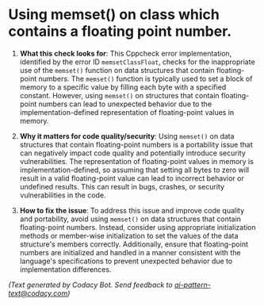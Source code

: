 # Using memset() on class which contains a floating point number.

1. **What this check looks for**:
   This Cppcheck error implementation, identified by the error ID `memsetClassFloat`, checks for the inappropriate use of the `memset()` function on data structures that contain floating-point numbers. The `memset()` function is typically used to set a block of memory to a specific value by filling each byte with a specified constant. However, using `memset()` on structures that contain floating-point numbers can lead to unexpected behavior due to the implementation-defined representation of floating-point values in memory.

2. **Why it matters for code quality/security**:
   Using `memset()` on data structures that contain floating-point numbers is a portability issue that can negatively impact code quality and potentially introduce security vulnerabilities. The representation of floating-point values in memory is implementation-defined, so assuming that setting all bytes to zero will result in a valid floating-point value can lead to incorrect behavior or undefined results. This can result in bugs, crashes, or security vulnerabilities in the code.

3. **How to fix the issue**:
   To address this issue and improve code quality and portability, avoid using `memset()` on data structures that contain floating-point numbers. Instead, consider using appropriate initialization methods or member-wise initialization to set the values of the data structure's members correctly. Additionally, ensure that floating-point numbers are initialized and handled in a manner consistent with the language's specifications to prevent unexpected behavior due to implementation differences.

_(Text generated by Codacy Bot. Send feedback to ai-pattern-text@codacy.com)_
